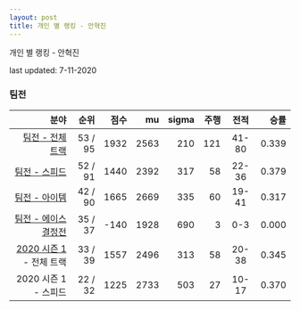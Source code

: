 ```yaml
---
layout: post
title: 개인 별 랭킹 - 안혁진
---
```



개인 별 랭킹 - 안혁진


last updated: 7-11-2020


### 팀전

| 분야 | 순위 | 점수 | mu | sigma | 주행 | 전적 | 승률 |
|---:|---:|---:|---:|---:|---:|:---:|---:|
| [팀전 - 전체 트랙](../team-full) | 53 / 95 | 1932 | 2563 | 210 | 121 | 41-80 | 0.339 |
| [팀전 - 스피드](../team-speed) | 52 / 91 | 1440 | 2392 | 317 | 58 | 22-36 | 0.379 |
| [팀전 - 아이템](../team-item) | 42 / 90 | 1665 | 2669 | 335 | 60 | 19-41 | 0.317 |
| [팀전 - 에이스 결정전](../team-ace) | 35 / 37 | -140 | 1928 | 690 | 3 | 0-3 | 0.000 |
| [2020 시즌 1](../teams-t2020_1) - 전체 트랙 | 33 / 39 | 1557 | 2496 | 313 | 58 | 20-38 | 0.345 |
| 2020 시즌 1 - 스피드 | 22 / 32 | 1225 | 2733 | 503 | 27 | 10-17 | 0.370 || 2020 시즌 1 - 아이템 | 19 / 34 | 1431 | 2956 | 508 | 28 | 10-18 | 0.357 || 2020 시즌 1 - 에이스 결정전 | 9 / 9 | -181 | 1895 | 692 | 3 | 0-3 | 0.000 |